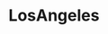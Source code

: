 ---
title: LosAngeles
crosslinks:
- LAFD
- AskLosAngeles
- LAlist
- The_Donald
- news
- videos
- California
- socalhiking
- Roadcam
- TechLA
- IAmA
- BikeLA
- pics
- AskReddit
- orangecounty
- food
- Dodgers
- gatekeeping
---
